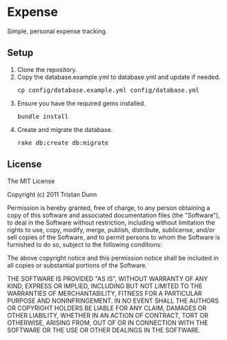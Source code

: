 # Expense

Simple, personal expense tracking.

## Setup

1. Clone the repository.
2. Copy the database.example.yml to database.yml and update if needed.
   <pre>
   cp config/database.example.yml config/database.yml
   </pre>
3. Ensure you have the required gems installed.
   <pre>
   bundle install
   </pre>
4. Create and migrate the database.
   <pre>
   rake db:create db:migrate
   </pre>

## License

The MIT License

Copyright (c) 2011 Tristan Dunn

Permission is hereby granted, free of charge, to any person obtaining a copy
of this software and associated documentation files (the "Software"), to deal
in the Software without restriction, including without limitation the rights
to use, copy, modify, merge, publish, distribute, sublicense, and/or sell
copies of the Software, and to permit persons to whom the Software is
furnished to do so, subject to the following conditions:

The above copyright notice and this permission notice shall be included in
all copies or substantial portions of the Software.

THE SOFTWARE IS PROVIDED "AS IS", WITHOUT WARRANTY OF ANY KIND, EXPRESS OR
IMPLIED, INCLUDING BUT NOT LIMITED TO THE WARRANTIES OF MERCHANTABILITY,
FITNESS FOR A PARTICULAR PURPOSE AND NONINFRINGEMENT. IN NO EVENT SHALL THE
AUTHORS OR COPYRIGHT HOLDERS BE LIABLE FOR ANY CLAIM, DAMAGES OR OTHER
LIABILITY, WHETHER IN AN ACTION OF CONTRACT, TORT OR OTHERWISE, ARISING FROM,
OUT OF OR IN CONNECTION WITH THE SOFTWARE OR THE USE OR OTHER DEALINGS IN
THE SOFTWARE.
